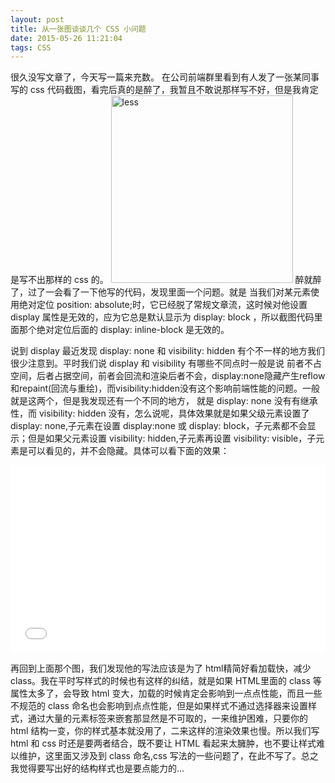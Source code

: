 ```yaml
---
layout: post
title: 从一张图谈谈几个 CSS 小问题
date: 2015-05-26 11:21:04
tags: CSS
---
```


很久没写文章了，今天写一篇来充数。
在公司前端群里看到有人发了一张某同事写的 css 代码截图，看完后真的是醉了，我暂且不敢说那样写不好，但是我肯定是写不出那样的 css 的。
<a href="http://dyy.im/wp-content/uploads/2015/05/less.png"><img src="http://dyy.im/wp-content/uploads/2015/05/less-291x300.png" alt="less" width="291" height="300" class="alignnone size-medium wp-image-4613" /></a>
醉就醉了，过了一会看了一下他写的代码，发现里面一个问题。就是 当我们对某元素使用绝对定位 position: absolute;时，它已经脱了常规文章流，这时候对他设置 display 属性是无效的，应为它总是默认显示为 display: block ，所以截图代码里面那个绝对定位后面的  display: inline-block 是无效的。

说到 display 最近发现 display: none 和 visibility: hidden 有个不一样的地方我们很少注意到。平时我们说 display 和 visibility 有哪些不同点时一般是说 前者不占空间，后者占据空间，前者会回流和渲染后者不会，display:none隐藏产生reflow和repaint(回流与重绘)，而visibility:hidden没有这个影响前端性能的问题。一般就是这两个，但是我发现还有一个不同的地方， 就是 display: none 没有有继承性，而 visibility: hidden 没有，怎么说呢，具体效果就是如果父级元素设置了 display: none,子元素在设置 display:none 或 display: block，子元素都不会显示；但是如果父元素设置 visibility: hidden,子元素再设置 visibility: visible，子元素是可以看见的，并不会隐藏。具体可以看下面的效果：
<iframe width="100%" height="300" src="//jsfiddle.net/gothic/jeowynwd/embedded/" allowfullscreen="allowfullscreen" frameborder="0"></iframe>

再回到上面那个图，我们发现他的写法应该是为了 html精简好看加载快，减少 class。我在平时写样式的时候也有这样的纠结，就是如果 HTML里面的 class 等属性太多了，会导致 html 变大，加载的时候肯定会影响到一点点性能，而且一些不规范的 class 命名也会影响到点点性能，但是如果样式不通过选择器来设置样式，通过大量的元素标签来嵌套那显然是不可取的，一来维护困难，只要你的 html 结构一变，你的样式基本就没用了，二来这样的渲染效果也慢。所以我们写 html 和 css 时还是要两者结合，既不要让 HTML 看起来太臃肿，也不要让样式难以维护，这里面又涉及到 class 命名,css 写法的一些问题了，在此不写了。总之我觉得要写出好的结构样式也是要点能力的...



